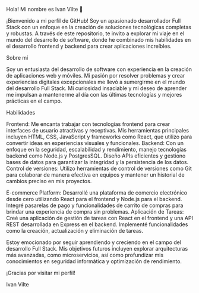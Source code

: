 Hola! Mi nombre es Ivan Vilte 👋 

¡Bienvenido a mi perfil de GitHub! Soy un apasionado desarrollador Full Stack con un enfoque en la creación de soluciones tecnológicas completas y robustas. A través de este repositorio, te invito a explorar mi viaje en el mundo del desarrollo de software, donde he combinado mis habilidades en el desarrollo frontend y backend para crear aplicaciones increíbles.

Sobre mí

Soy un entusiasta del desarrollo de software con experiencia en la creación de aplicaciones web y móviles. Mi pasión por resolver problemas y crear experiencias digitales excepcionales me llevó a sumergirme en el mundo del desarrollo Full Stack. Mi curiosidad insaciable y mi deseo de aprender me impulsan a mantenerme al día con las últimas tecnologías y mejores prácticas en el campo.

Habilidades

Frontend: Me encanta trabajar con tecnologías frontend para crear interfaces de usuario atractivas y receptivas. Mis herramientas principales incluyen HTML, CSS, JavaScript y frameworks como React, que utilizo para convertir ideas en experiencias visuales y funcionales.
Backend: Con un enfoque en la seguridad, escalabilidad y rendimiento, manejo tecnologías backend como Node.js y PostgresSQL. Diseño APIs eficientes y gestiono bases de datos para garantizar la integridad y la persistencia de los datos.
Control de versiones: Utilizo herramientas de control de versiones como Git para colaborar de manera efectiva en equipos y mantener un historial de cambios preciso en mis proyectos.


E-commerce Platform: Desarrollé una plataforma de comercio electrónico desde cero utilizando React para el frontend y Node.js para el backend. Integré pasarelas de pago y funcionalidades de carrito de compras para brindar una experiencia de compra sin problemas.
Aplicación de Tareas: Creé una aplicación de gestión de tareas con React en el frontend y una API REST desarrollada en Express en el backend. Implementé funcionalidades como la creación, actualización y eliminación de tareas.

Estoy emocionado por seguir aprendiendo y creciendo en el campo del desarrollo Full Stack. Mis objetivos futuros incluyen explorar arquitecturas más avanzadas, como microservicios, así como profundizar mis conocimientos en seguridad informática y optimización de rendimiento.


¡Gracias por visitar mi perfil!

Ivan Vilte
